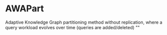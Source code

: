# AWAPart
Adaptive Knowledge Graph partitioning method without replication, where a query workload evolves over time (queries are added/deleted)
""
